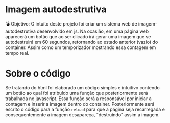# Imagem autodestrutiva
💣 Objetivo: O intuito deste projeto foi criar um sistema web de imagem-autodestrutiva desenvolvido em js. Na ocasião, em uma página web aparecerá um botão que ao ser clicado irá gerar uma imagem que se autodestruirá em 60 segundos, retornando ao estado anterior (vazio) do container. Assim como um temporizador mostrando essa contagem em tempo real.
<h1>Sobre o código</h1>
<p>Se tratando do html foi elaborado um código simples e intuitivo contendo um botão ao qual foi atribuído uma função que posteriormente será trabalhada no javascript. Essa função será a responsável por iniciar a contagem e inserir a imagem dentro do container. Posteriormente será escrito o código para a função <code>reload</code> para que a página seja recarregada e consequentemente a imagem desapareça, "destruíndo" assim a imagem.</p>
